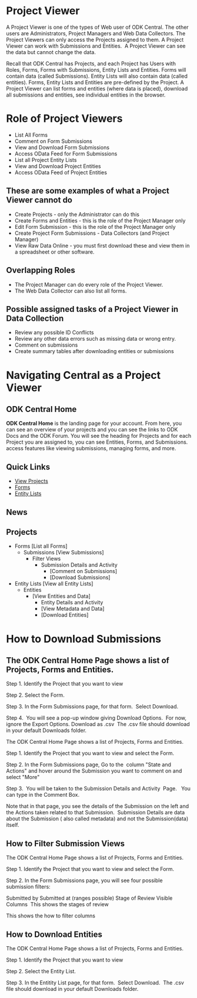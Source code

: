 # Project Viewer

A Project Viewer is one of the types of Web user of ODK Central. The other users are Administrators, Project Managers and Web Data Collectors. The Project Viewers can only access the Projects assigned to them.  A Project Viewer can work with Submissions and Entities.  A Project Viewer can see the data but cannot change the data.

Recall that ODK Central has Projects, and each Project has Users with Roles, Forms, Forms with Submissions, Entity Lists and Entities. Forms will contain data (called Submissions). Entity Lists will also contain data (called entities). Forms, Entity Lists and Entities are pre-defined by the Project. A Project Viewer can list forms and entities (where data is placed), download all submissions and entities, see individual entities in the browser.

# Role of Project Viewers
- List All Forms
- Comment on Form Submissions
- View and Download Form Submissions
- Access OData Feed for Form Submissions
- List all Project Entity Lists
- View and Download Project Entities
- Access OData Feed of Project Entities

## These are some examples of what a Project Viewer cannot do
- Create Projects - only the Administrator can do this
- Create Forms and Entities - this is the role of the Project Manager only
- Edit Form Submission - this is the role of the Project Manager only
- Create Project Form Submissions - Data Collectors (and Project Manager)
- View Raw Data Online - you must first download these and view them in a spreadsheet or other software.

## Overlapping Roles
- The Project Manager can do every role of the Project Viewer.
- The Web Data Collector can also list all forms.

## Possible assigned tasks of a Project Viewer in Data Collection
- Review any possible ID Conflicts
- Review any other data errors such as missing data or wrong entry.
- Comment on submissions
- Create summary tables after downloading entities or submissions

# Navigating Central as a Project Viewer

## ODK Central Home
**ODK Central Home** is the landing page for your account. From here, you can see an overview of your projects and you can see the links to ODK Docs and the ODK Forum.  You will see the heading for Projects and for each Project you are assigned to, you can see Entities, Forms, and Submissions.  access features like viewing submissions, managing forms, and more.

## Quick Links
* [View Projects](link-to-projects)
* [Forms](link-to-forms)
* [Entity Lists](link-to-entity-lists)

## News

## Projects
* Forms [List all Forms]
    * Submissions [View Submissions]
        * Filter Views
            * Submission Details and Activity
                * [Comment on Submissions]
                * [Download Submissions]
* Entity Lists [View all Entity Lists]
    * Entities
        * [View Entities and Data]
            * Entity Details and Activity
            * [View Metadata and Data]
            * [Download Entities]

# How to Download Submissions

## The ODK Central Home Page shows a list of Projects, Forms and Entities.

Step 1. Identify the Project that you want to view

Step 2. Select the Form.

Step 3. In the Form Submissions page, for that form.  Select Download.

Step 4.  You will see a pop-up window giving Download Options.  For now, ignore the Export Options. Download as .csv  The .csv file should download in your default Downloads folder.

The ODK Central Home Page shows a list of Projects, Forms and Entities.

Step 1. Identify the Project that you want to view and select the Form.

Step 2. In the Form Submissions page, Go to the  column "State and Actions" and hover around the Submission you want to comment on and select "More" 

Step 3.  You will be taken to the Submission Details and Activity  Page.   You can type in the Comment Box. 

Note that in that page, you see the details of the Submission on the left and the Actions taken related to that Submission.  Submission Details are data about the Submission ( also called metadata) and not the Submission(data) itself.

## How to Filter Submission Views 

The ODK Central Home Page shows a list of Projects, Forms and Entities.

Step 1. Identify the Project that you want to view and select the Form.

Step 2. In the Form Submissions page, you will see four possible submission filters: 

Submitted by
Submitted at (ranges possible)
Stage of Review
Visible Columns 
This shows the stages of review

This shows the how to filter columns

## How to Download Entities

The ODK Central Home Page shows a list of Projects, Forms and Entities.

Step 1. Identify the Project that you want to view

Step 2. Select the Entity List.

Step 3. In the Entitity List page, for that form.  Select Download.  The .csv file should download in your default Downloads folder. 

